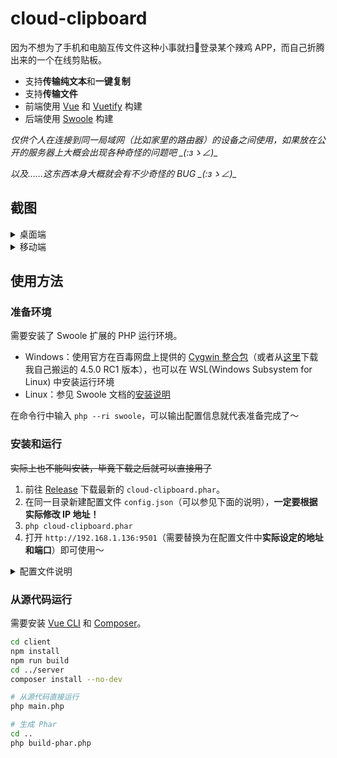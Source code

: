 # cloud-clipboard

因为不想为了手机和电脑互传文件这种小事就扫🐴登录某个辣鸡 APP，而自己折腾出来的一个在线剪贴板。

* 支持**传输纯文本**和**一键复制**
* 支持**传输文件**
* 前端使用 [Vue](https://cn.vuejs.org) 和 [Vuetify](https://vuetifyjs.com/zh-Hans/) 构建
* 后端使用 [Swoole](https://www.swoole.com/) 构建

*仅供个人在连接到同一局域网（比如家里的路由器）的设备之间使用，如果放在公开的服务器上大概会出现各种奇怪的问题吧 \_(:зゝ∠)\_*

*以及……这东西本身大概就会有不少奇怪的 BUG \_(:зゝ∠)\_*

## 截图

<details>
<summary>桌面端</summary>

![](https://ae01.alicdn.com/kf/Hfce3a9b69b3d404c8e3073ab0fffa913v.png)

</details>

<details>
<summary>移动端</summary>

![](https://ae01.alicdn.com/kf/Hbf859dd0e42c4406bf94a6b6f2f4658cf.png)

</details>

## 使用方法

### 准备环境

需要安装了 Swoole 扩展的 PHP 运行环境。

* Windows：使用官方在百毒网盘上提供的 [Cygwin 整合包](https://pan.baidu.com/s/15RodWdoIgwBLmG1I5HXzOg#list/path=%2Fsharelink2059756482-531706993208199%2Fswoole%2Fcygwin)（或者从[这里](https://files.catbox.moe/wz2ktt.zip)下载我自己搬运的 4.5.0 RC1 版本），也可以在 WSL(Windows Subsystem for Linux) 中安装运行环境
* Linux：参见 Swoole 文档的[安装说明](https://wiki.swoole.com/#/environment)

在命令行中输入 `php --ri swoole`，可以输出配置信息就代表准备完成了～

### 安装和运行

~~实际上也不能叫安装，毕竟下载之后就可以直接用了~~

1. 前往 [Release](https://github.com/TransparentLC/cloud-clipboard/releases) 下载最新的 `cloud-clipboard.phar`。
2. 在同一目录新建配置文件 `config.json`（可以参见下面的说明），**一定要根据实际修改 IP 地址！**
3. `php cloud-clipboard.phar`
4. 打开 `http://192.168.1.136:9501`（需要替换为在配置文件中**实际设定的地址和端口**）即可使用～

<details>
<summary>配置文件说明</summary>

`//` 开头的部分是注释，**并不需要写入配置文件中**，否则会导致读取失败。

```json
{
    "server": {
        "host": "192.168.1.136", // 服务端的 IP 地址或域名
        "port": 9501, // 端口号
        "wss": false, // 使用 wss 协议而不是 ws 协议，一般不修改
        "history": 10 // 消息历史记录的数量
    },
    "text": {
        "limit": 4096 // 文本的长度限制
    },
    "file": {
        "expire": 3600, // 上传文件的有效期，超过有效期后自动删除，单位为秒
        "chunk": 1048576, // 上传文件的分片大小，不能超过 5 MB，单位为 byte
        "limit": 104857600 // 上传文件的大小限制，单位为 byte
    }
}
```

> 查看本机 IP 地址的方法：
>
> * Windows：任务管理器 -> 性能 -> 以太网 / Wi-Fi -> IPv4 地址
> * Linux：`ifconfig | grep inet`
>
> IP 地址可能有多个，需要选择**当前正在使用的** IP 地址。

</details>

### 从源代码运行

需要安装 [Vue CLI](https://cli.vuejs.org/zh/guide/installation.html) 和 [Composer](https://getcomposer.org/download/)。

```bash
cd client
npm install
npm run build
cd ../server
composer install --no-dev

# 从源代码直接运行
php main.php

# 生成 Phar
cd ..
php build-phar.php
```